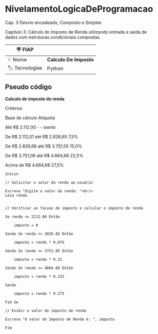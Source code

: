# NivelamentoLogicaDeProgramacao
Cap. 3 Desvio encadeado, Composto e Simples


Capítulo 3: Cálculo do Imposto de Renda utilizando entrada e saída de dados com estruturas condicionais compostas.

| :placard: FIAP |    |
| -------------  | --- |
| :sparkles: Nome        | **Calculo De Imposto**
| :label: Tecnologias | Python


## Pseudo código

**Calculo de imposto de renda**

Critérios

Base de cálculo	                Alíquota

Até R$ 2.112,00	-	-           isento

De R$ 2.112,01 até R$ 2.826,65	7,5%

De R$ 2.826,66 até R$ 3.751,05	15,0%

De R$ 3.751,06 até R$ 4.664,68	22,5%

Acima de R$ 4.664,68	        27,5%



~~~~
Início

// Solicitar o valor da renda ao usuário

Escreva "Digite o valor da renda: "<br/>
Leia renda


// Verificar as faixas de imposto e calcular o imposto de renda

Se renda <= 2112.00 Então

    imposto = 0
    
Senão Se renda <= 2826.65 Então

    imposto = renda * 0.075
    
Senão Se renda <= 3751.05 Então

    imposto = renda * 0.15
    
Senão Se renda <= 4664.68 Então

    imposto = renda * 0.225
    
Senão

    imposto = renda * 0.275
    
Fim Se

// Exibir o valor do imposto de renda

Escreva "O valor do Imposto de Renda é: ", imposto

Fim
~~~~

